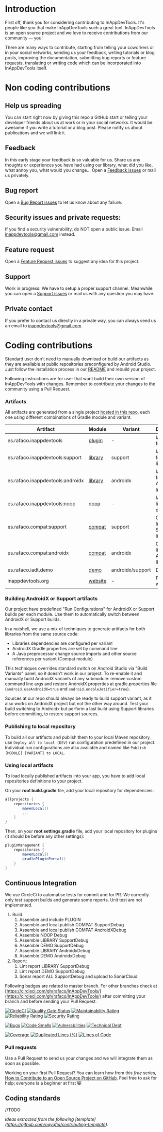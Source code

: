 # Introduction

First off, thank you for considering contributing to InAppDevTools. It's people like you that make InAppDevTools such a great tool. InAppDevTools is an open source project and we love to receive contributions from our community — you! 

There are many ways to contribute, starting from telling your coworkers or in your social networks, sending us your feedback, writing tutorials or blog posts, improving the documentation, submitting bug reports or feature requests, translating or writing code which can be incorporated into InAppDevTools itself.


# Non coding contributions

## Help us spreading
You can start right now by giving this repo a GitHub start or telling your developer friends about us at work or in your social networks. It would be awesome if you write a tutorial or a blog post. Please notify us about publications and we will link it.

## Feedback
In this early stage your feedback is so valuable for us. Share us any thoughts or experiences you have had using our library, what did you like, what annoy you, what would you change... Open a [Feedback issues](https://github.com/rafaco/InAppDevTools/issues/new/choose) or mail us privately.

## Bug report
Open a [Bug Report issues](https://github.com/rafaco/InAppDevTools/issues/new/choose) to let us know about any failure.

## Security issues and private requests:
If you find a security vulnerability, do NOT open a public issue. Email [inappdevtools@gmail.com](mailto:inappdevtools@gmail.com) instead.

## Feature request
Open a [Feature Request issues](https://github.com/rafaco/InAppDevTools/issues/new/choose) to suggest any idea for this project.

## Support
Work in progress: We have to setup a proper support channel. Meanwhile you can open a [Support issues](https://github.com/rafaco/InAppDevTools/issues/new/choose) or mail us with any question you may have.

## Private contact
If you prefer to contact us directly in a private way, you can always send us an email to [inappdevtools@gmail.com](mailto:inappdevtools@gmail.com).


# Coding contributions

Standard user don't need to manually download or build our artifacts as they are available at public repositories preconfigured by Android Studio. Just follow the installation process in our [README](README.md#setup) and rebuild your project. 

Following instructions are for user that want build their own version of InAppDevTools with changes. Remember to contribute your changes to the community using a Pull Request.

### Artifacts

All artifacts are generated from a single project [hosted in this repo](https://github.com/rafaco/InAppDevTools), each one using different combinations of Gradle module and variant.

| Artifact | Module | Variant | Description | Publication |
| --- | --- | --- | --- | --- |
| es.rafaco.inappdevtools | [plugin](/plugin) | - | IADT plugin for Gradle| [Gradle Plugin Portal](https://plugins.gradle.org/plugin/es.rafaco.inappdevtools) |
| es.rafaco.inappdevtools:support | [library](/library) | support | IADT library for Support libraries | [Bintray](https://bintray.com/rafaco/InAppDevTools/support) / [jCenter](https://jcenter.bintray.com/es/rafaco/inappdevtools/support/) |
| es.rafaco.inappdevtools:androidx | [library](/library) | androidx | IADT library for AndroidX libraries | [Bintray](https://bintray.com/rafaco/InAppDevTools/androidx) / [jCenter](https://jcenter.bintray.com/es/rafaco/inappdevtools/androidx/) |
| es.rafaco.inappdevtools:noop | [noop](/noop) | - | IADT library, no operational | [Bintray](https://bintray.com/rafaco/InAppDevTools/noop) / [jCenter](https://jcenter.bintray.com/es/rafaco/inappdevtools/noop/) |
| es.rafaco.compat:support | [compat](/compat) | support | Compat library for Support libraries | [Bintray](https://bintray.com/rafaco/Compat/support) / [jCenter](https://jcenter.bintray.com/es/rafaco/compat/support/) |
| es.rafaco.compat:androidx | [compat](/compat) | androidx | Compat library for AndroidX libraries | [Bintray](https://bintray.com/rafaco/Compat/androidx) / [jCenter](https://jcenter.bintray.com/es/rafaco/compat/androidx/) |
| es.rafaco.iadt.demo | [demo](/demo) | androidx/support | Demo app  | ~~[Google Play](https://play.google.com)~~ |
| inappdevtools.org | [website](/website) | - | Promo website  | [inappdevtools.org](https:/inappdevtools.org) |


### Building AndroidX or Support artifacts

Our project have predefined "Run Configurations" for AndroidX or Support builds per each module. Use them to automatically switch between AndroidX or Support builds.

In a nutshell, we use a mix of techniques to generate artifacts for both libraries from the same source code:
- Libraries dependencies are configured per variant
- AndroidX Gradle properties are set by command line
- A Java preprocessor change source imports and other source references per variant (Compat module)

This techniques overrides standard switch on Android Studio via "Build Variants" panel, so it doesn't work in our project. To re-enable it and manually build AndroidX variants of any submodule: remove custom command line args and restore AndroidX properties at gradle.properties file (`android.useAndroidX=true` and `android.enableJetifier=true`).

Sources at our repo should always be ready to build support variant, as it also works on AndroidX project but not the other way around. Test your build switching to Androidx but perform a last build using Support libraries before committing, to restore support sources.


### Publishing to local repository

To build all our artifacts and publish them to your local Maven repository, use `Deploy all to local (DEV)` run configuration predefined in our project. Individual run configurations are also available and named like `Publish [MODULE] [VARIANT] to LOCAL`.

### Using local artifacts

To load locally published artifacts into your app, you have to add local repositories definitions to your project.

On your **root build.gradle** file, add your local repository for dependencies:
```gradle
allprojects {
    repositories {
        mavenLocal()
        ...
    }
}
```

Then, on your **root settings.gradle** file, add your local repository for plugins (it should be before any other settings):
```gradle
pluginManagement {
    repositories {
        mavenLocal()
        gradlePluginPortal()
    }
}
```

## Continuous Integration <a name="ci"/>

We use CircleCi to automatise tests for commit and for PR. We currently only test support builds and generate some reports. Unit test are not implemented.

1. Build
    1. Assemble and include PLUGIN
    2. Assemble and local publish COMPAT SupportDebug
    3. Assemble and local publish COMPAT AndroidXDebug
    4. Assemble NOOP Debug
    5. Assemble LIBRARY SupportDebug
    6. Assemble DEMO SupportDebug
    7. Assemble LIBRARY AndroidxDebug
    8. Assemble DEMO AndroidxDebug
2. Report:
    1. Lint report LIBRARY SupportDebug
    2. Lint report DEMO SupportDebug
    3. Sonar report ALL SupportDebug and upload to SonarCloud

Following badges are related to master branch. For other branches check at [https://circleci.com/gh/rafaco/InAppDevTools/](https://circleci.com/gh/rafaco/InAppDevTools/) after committing your branch and before sending your Pull Request.

[![CircleCI](https://circleci.com/gh/rafaco/InAppDevTools/tree/master.svg?style=svg)](https://circleci.com/gh/rafaco/InAppDevTools/tree/master) 
[![Quality Gate Status](https://sonarcloud.io/api/project_badges/measure?project=rafaco_InAppDevTools&metric=alert_status)](https://sonarcloud.io/dashboard?id=rafaco_InAppDevTools) 
[![Maintainability Rating](https://sonarcloud.io/api/project_badges/measure?project=rafaco_InAppDevTools&metric=sqale_rating)](https://sonarcloud.io/dashboard?id=rafaco_InAppDevTools)
[![Reliability Rating](https://sonarcloud.io/api/project_badges/measure?project=rafaco_InAppDevTools&metric=reliability_rating)](https://sonarcloud.io/dashboard?id=rafaco_InAppDevTools)
[![Security Rating](https://sonarcloud.io/api/project_badges/measure?project=rafaco_InAppDevTools&metric=security_rating)](https://sonarcloud.io/dashboard?id=rafaco_InAppDevTools)

[![Bugs](https://sonarcloud.io/api/project_badges/measure?project=rafaco_InAppDevTools&metric=bugs)](https://sonarcloud.io/dashboard?id=rafaco_InAppDevTools)
[![Code Smells](https://sonarcloud.io/api/project_badges/measure?project=rafaco_InAppDevTools&metric=code_smells)](https://sonarcloud.io/dashboard?id=rafaco_InAppDevTools)
[![Vulnerabilities](https://sonarcloud.io/api/project_badges/measure?project=rafaco_InAppDevTools&metric=vulnerabilities)](https://sonarcloud.io/dashboard?id=rafaco_InAppDevTools)
[![Technical Debt](https://sonarcloud.io/api/project_badges/measure?project=rafaco_InAppDevTools&metric=sqale_index)](https://sonarcloud.io/dashboard?id=rafaco_InAppDevTools)

[![Coverage](https://sonarcloud.io/api/project_badges/measure?project=rafaco_InAppDevTools&metric=coverage)](https://sonarcloud.io/dashboard?id=rafaco_InAppDevTools)
[![Duplicated Lines (%)](https://sonarcloud.io/api/project_badges/measure?project=rafaco_InAppDevTools&metric=duplicated_lines_density)](https://sonarcloud.io/dashboard?id=rafaco_InAppDevTools)
[![Lines of Code](https://sonarcloud.io/api/project_badges/measure?project=rafaco_InAppDevTools&metric=ncloc)](https://sonarcloud.io/dashboard?id=rafaco_InAppDevTools)

### Pull requests

Use a Pull Request to send us your changes and we will integrate them as soon as possible. 

Working on your first Pull Request? You can learn how from this *free* series, [How to Contribute to an Open Source Project on GitHub](https://egghead.io/series/how-to-contribute-to-an-open-source-project-on-github). Feel free to ask for help; everyone is a beginner at first 😸


## Coding standards
//TODO


_Ideas extracted from the following [template] (https://github.com/nayafia/contributing-template)._
